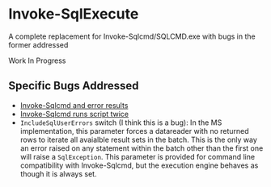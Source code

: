 # Invoke-SqlExecute
A complete replacement for Invoke-Sqlcmd/SQLCMD.exe with bugs in the former addressed

Work In Progress

## Specific Bugs Addressed

* [Invoke-Sqlcmd and error results](https://sqldevelopmentwizard.blogspot.com/2016/12/invoke-sqlcmd-and-error-results.html)
* [Invoke-Sqlcmd runs script twice](https://stackoverflow.com/questions/33271446/invoke-sqlcmd-runs-script-twice/)
* `IncludeSqlUserErrors` switch (I think this is a bug): In the MS implementation, this parameter forces a datareader with no returned rows to iterate all avaialble result sets in the batch. This is the only way an error raised on any statement within the batch other than the first one will raise a `SqlException`. This parameter is provided for command line compatibility with Invoke-Sqlcmd, but the execution engine behaves as though it is always set.
